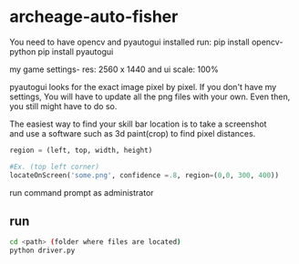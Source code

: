 # archeage-auto-fisher

You need to have opencv and pyautogui installed
run:
pip install opencv-python
pip install pyautogui

my game settings- res: 2560 x 1440 and ui scale: 100%

pyautogui looks for the exact image pixel by pixel. If you don't
have my settings, You will have to update all the png files with your own.
Even then, you still might have to do so.

The easiest way to find your skill bar location is to take a screenshot <br />
and use a software such as 3d paint(crop) to find pixel distances.

```python
region = (left, top, width, height)

#Ex. (top left corner)
locateOnScreen('some.png', confidence =.8, region=(0,0, 300, 400))


```

run command prompt as administrator 

 ## run
 ```bash
 cd <path> (folder where files are located)
 python driver.py
 ```
 
 
